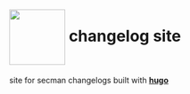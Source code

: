 # [<img src="https://assets.secman.dev/icon.svg" width="100px" align="center">][smUrl] changelog site

site for secman changelogs built with [**hugo**](https://gohugo.io)

[smUrl]: https://secman.dev
